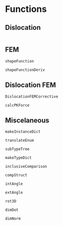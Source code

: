 # Functions

## Dislocation
```@docs
```

## FEM
```@docs
shapeFunction

shapeFunctionDeriv
```

## Dislocation FEM
```@docs
DislocationFEMCorrective

calcPKForce
```

## Miscelaneous
```@docs
makeInstanceDict

translateEnum

subTypeTree

makeTypeDict

inclusiveComparison

compStruct

intAngle

extAngle

rot3D

dimDot

dimNorm
```
